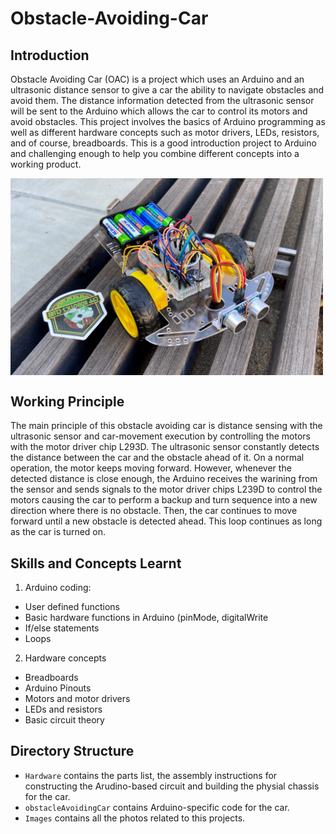 # Obstacle-Avoiding-Car



## Introduction

Obstacle Avoiding Car (OAC) is a project which uses an Arduino and an ultrasonic distance sensor to give a car the ability to navigate obstacles and avoid them. The distance information detected from the ultrasonic sensor will be sent to the Arduino which allows the car to control its motors and avoid obstacles. This project involves the basics of Arduino programming as well as different hardware concepts such as motor drivers, LEDs, resistors, and of course, breadboards. This is a good introduction project to Arduino and challenging enough to help you combine different concepts into a working product.

<img src="/Images/obstacle_avoiding_car1.jpg" width=500 align=center>

## Working Principle

The main principle of this obstacle avoiding car is distance sensing with the ultrasonic sensor and car-movement execution by controlling the motors with the motor driver chip L293D. The ultrasonic sensor constantly detects the distance between the car and the obstacle ahead of it. On a normal operation, the motor keeps moving forward. However, whenever the detected distance is close enough, the Arduino receives the warining from the sensor and sends signals to the motor driver chips L239D to control the motors causing the car to perform a backup and turn sequence into a new direction where there is no obstacle. Then, the car continues to move forward until a new obstacle is detected ahead. This loop continues as long as the car is turned on.



## Skills and Concepts Learnt

1. Arduino coding: 
- User defined functions
- Basic hardware functions in Arduino (pinMode, digitalWrite
- If/else statements
- Loops

2. Hardware concepts
- Breadboards
- Arduino Pinouts
- Motors and motor drivers
- LEDs and resistors
- Basic circuit theory

## Directory Structure

- `Hardware` contains the parts list, the assembly instructions for constructing the Arudino-based circuit and building the physial chassis for the car.
- `obstacleAvoidingCar` contains Arduino-specific code for the car.
- `Images` contains all the photos related to this projects.
